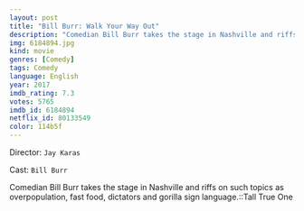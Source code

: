 ```yaml
---
layout: post
title: "Bill Burr: Walk Your Way Out"
description: "Comedian Bill Burr takes the stage in Nashville and riffs on such topics as overpopulation, fast food, dictators and gorilla sign language.::Tall True One.."
img: 6184894.jpg
kind: movie
genres: [Comedy]
tags: Comedy 
language: English
year: 2017
imdb_rating: 7.3
votes: 5765
imdb_id: 6184894
netflix_id: 80133549
color: 114b5f
---
```

Director: `Jay Karas`  

Cast: `Bill Burr` 

Comedian Bill Burr takes the stage in Nashville and riffs on such topics as overpopulation, fast food, dictators and gorilla sign language.::Tall True One